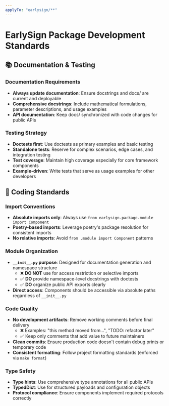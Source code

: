 ```yaml
---
applyTo: "earlysign/**"
---
```


# EarlySign Package Development Standards

## 📚 Documentation & Testing

### Documentation Requirements
- **Always update documentation**: Ensure docstrings and docs/ are current and deployable
- **Comprehensive docstrings**: Include mathematical formulations, parameter descriptions, and usage examples
- **API documentation**: Keep docs/ synchronized with code changes for public APIs

### Testing Strategy
- **Doctests first**: Use doctests as primary examples and basic testing
- **Standalone tests**: Reserve for complex scenarios, edge cases, and integration testing
- **Test coverage**: Maintain high coverage especially for core framework components
- **Example-driven**: Write tests that serve as usage examples for other developers

## 🔧 Coding Standards

### Import Conventions
- **Absolute imports only**: Always use `from earlysign.package.module import Component`
- **Poetry-based imports**: Leverage poetry's package resolution for consistent imports
- **No relative imports**: Avoid `from .module import Component` patterns

### Module Organization
- **`__init__.py` purpose**: Designed for documentation generation and namespace structure
  - ❌ **DO NOT** use for access restriction or selective imports
  - ✅ **DO** provide namespace-level docstrings with doctests
  - ✅ **DO** organize public API exports clearly
- **Direct access**: Components should be accessible via absolute paths regardless of `__init__.py`

### Code Quality
- **No development artifacts**: Remove working comments before final delivery
  - ❌ Examples: "this method moved from...", "TODO: refactor later"
  - ✅ Keep only comments that add value to future maintainers
- **Clean commits**: Ensure production code doesn't contain debug prints or temporary code
- **Consistent formatting**: Follow project formatting standards (enforced via `make format`)

### Type Safety
- **Type hints**: Use comprehensive type annotations for all public APIs
- **TypedDict**: Use for structured payloads and configuration objects
- **Protocol compliance**: Ensure components implement required protocols correctly
